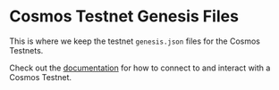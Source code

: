 # Cosmos Testnet Genesis Files

This is where we keep the testnet `genesis.json` files for the Cosmos Testnets.

Check out the [documentation](https://cosmos.network/docs/getting-started/full-node.html) for how to connect to and interact with a Cosmos Testnet.
